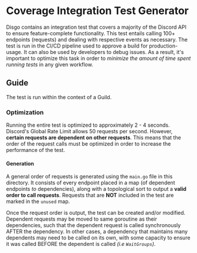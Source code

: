 # Coverage Integration Test Generator

Disgo contains an integration test that covers a majority of the Discord API to ensure feature-complete functionality. This test entails calling 100+ endpoints (requests) and dealing with respective events as necessary. The test is run in the CI/CD pipeline used to approve a build for production-usage. It can also be used by developers to debug issues. As a result, it's important to optimize this task in order to _minimize the amount of time spent running tests_ in any given workflow.

## Guide

The test is run within the context of a Guild.

### Optimization

Running the entire test is optimized to approximately 2 - 4 seconds. Discord's Global Rate Limit allows 50 requests per second. However, **certain requests are dependent on other requests**. This means that the order of the request calls must be optimized in order to increase the performance of the test.

#### Generation

A general order of requests is generated using the `main.go` file in this directory. It consists of every endpoint placed in a map (of dependent endpoints _to_ dependencies), along with a topological sort to output a **valid order to call requests**. Requests that are **NOT** included in the test are marked in the `unused` map. 

Once the request order is output, the test can be created and/or modified. Dependent requests may be moved to same goroutine as their dependencies, such that the dependent request is called synchronously AFTER the dependency. In other cases, a dependency that maintains many dependents may need to be called on its own, with some capacity to ensure it was called BEFORE the dependent is called _(i.e `WaitGroups`)_.